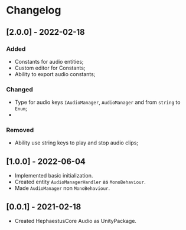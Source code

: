 # Changelog

## [2.0.0] - 2022-02-18
### Added
+ Constants for audio entities;
+ Custom editor for Constants;
+ Ability to export audio constants;

### Changed
+ Type for audio keys `IAudioManager`, `AudioManager` and from `string` to `Enum`;
+ 
### Removed
+ Ability use string keys to play and stop audio clips;

## [1.0.0] - 2022-06-04
+ Implemented basic initialization.
+ Created entity `AudioManagerHandler` as `MonoBehaviour`.
+ Made `AudioManager` non `MonoBehaviour`.

## [0.0.1] - 2021-02-18
+ Created HephaestusCore Audio as UnityPackage.
